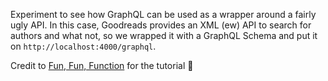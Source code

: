 Experiment to see how GraphQL can be used as a wrapper around a fairly ugly API. In this case, Goodreads provides an XML (ew) API to search for authors and what not, so we wrapped it with a GraphQL Schema and put it on `http://localhost:4000/graphql`.

Credit to [Fun, Fun, Function](https://www.youtube.com/channel/UCO1cgjhGzsSYb1rsB4bFe4Q) for the tutorial 🤙
